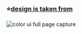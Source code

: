 ### ⭐[design is taken from ](https://www.instagram.com/p/BuBhhSPBEjl/)

 ![color ui full page capture](https://i.postimg.cc/G2B4SjpK/localhost-3000-www-coolors-co.png)



